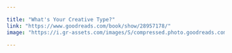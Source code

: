 ```yaml
---

title: "What's Your Creative Type?"
link: "https://www.goodreads.com/book/show/28957178/"
image: "https://i.gr-assets.com/images/S/compressed.photo.goodreads.com/books/1489067983l/28957178.jpg"

---
```


